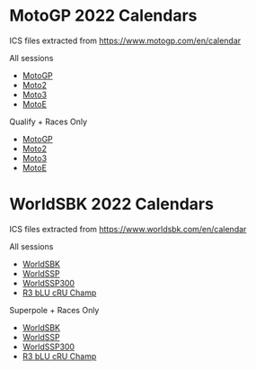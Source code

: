 # MotoGP 2022 Calendars

ICS files extracted from <a href="https://www.motogp.com/en/calendar">https://www.motogp.com/en/calendar</a>

All sessions
- <a href="motogp/2022/MotoGP_2022_calendar.ics">MotoGP</a>
- <a href="motogp/2022/Moto2_2022_calendar.ics">Moto2</a>
- <a href="motogp/2022/Moto3_2022_calendar.ics">Moto3</a>
- <a href="motogp/2022/MotoE_2022_calendar.ics">MotoE</a>

Qualify + Races Only
- <a href="motogp/2022/MotoGP_filtered_2022_calendar.ics">MotoGP</a>
- <a href="motogp/2022/Moto2_filtered_2022_calendar.ics">Moto2</a>
- <a href="motogp/2022/Moto3_filtered_2022_calendar.ics">Moto3</a>
- <a href="motogp/2022/MotoE_filtered_2022_calendar.ics">MotoE</a>


# WorldSBK 2022 Calendars

ICS files extracted from <a href="https://www.worldsbk.com/en/calendar">https://www.worldsbk.com/en/calendar</a>

All sessions
- <a href="wsbk/2022/WorldSBK_2022_calendar.ics">WorldSBK</a>
- <a href="wsbk/2022/WorldSSP_2022_calendar.ics">WorldSSP</a>
- <a href="wsbk/2022/WorldSSP300_2022_calendar.ics">WorldSSP300</a>
- <a href="wsbk/2022/R3 bLU cRU Champ_2022_calendar.ics">R3 bLU cRU Champ</a>

Superpole + Races Only
- <a href="wsbk/2022/WorldSBK_filtered_2022_calendar.ics">WorldSBK</a>
- <a href="wsbk/2022/WorldSSP_filtered_2022_calendar.ics">WorldSSP</a>
- <a href="wsbk/2022/WorldSSP300_filtered_2022_calendar.ics">WorldSSP300</a>
- <a href="wsbk/2022/R3 bLU cRU Champ_filtered_2022_calendar.ics">R3 bLU cRU Champ</a>

